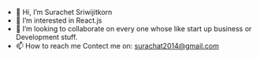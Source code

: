 - 👋 Hi, I’m Surachet Sriwijitkorn
- 👀 I’m interested in React.js
- 💞️ I’m looking to collaborate on every one whose like start up business or Development stuff.
- 📫 How to reach me Contect me on: surachat2014@gmail.com
